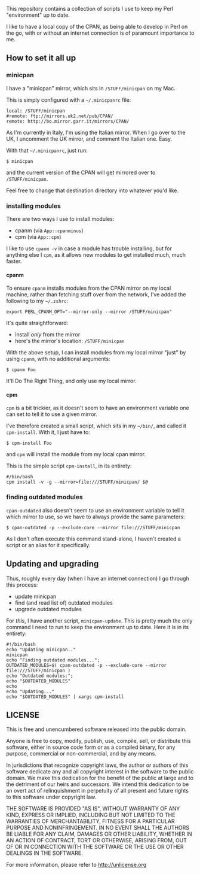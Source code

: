 This repository contains a collection of scripts I use to keep my Perl
"environment" up to date.

I like to have a local copy of the CPAN, as being able to develop in Perl on
the go, with or without an internet connection is of paramount importance to
me.

## How to set it all up

### minicpan

I have a "minicpan" mirror, which sits in `/STUFF/minicpan` on my Mac.

This is simply configured with a `~/.minicpanrc` file:

    local: /STUFF/minicpan
    #remote: ftp://mirrors.uk2.net/pub/CPAN/
    remote: http://bo.mirror.garr.it/mirrors/CPAN/

As I'm currently in Italy, I'm using the Italian mirror. When I go over to the
UK, I uncomment the UK mirror, and comment the Italian one. Easy.

With that `~/.minicpanrc`, just run:

    $ minicpan

and the current version of the CPAN will get mirrored over to `/STUFF/minicpan`.

Feel free to change that destination directory into whatever you'd like.

### installing modules

There are two ways I use to install modules:

* cpanm (via `App::cpanminus`)
* cpm (via `App::cpm`)

I like to use `cpanm -v` in case a module has trouble installing, but for
anything else I `cpm`, as it allows new modules to get installed much, much
faster.

#### cpanm

To ensure `cpanm` installs modules from the CPAN mirror on my local machine,
rather than fetching stuff over from the network, I've added the following to
my `~/.zshrc`:

    export PERL_CPANM_OPT="--mirror-only --mirror /STUFF/minicpan"

It's quite straightforward:

* install _only_ from the mirror
* here's the mirror's location: `/STUFF/minicpan`

With the above setup, I can install modules from my local mirror "just" by
using `cpanm`, with no additional arguments:

    $ cpanm Foo

It'll Do The Right Thing, and only use my local mirror.

#### cpm

`cpm` is a bit trickier, as it doesn't seem to have an environment variable one
can set to tell it to use a given mirror.

I've therefore created a small script, which sits in my `~/bin/`, and called it
`cpm-install`. With it, I just have to:

    $ cpm-install Foo

and `cpm` will install the module from my local cpan mirror.

This is the simple script `cpm-install`, in its entirety:

    #/bin/bash
    cpm install -v -g --mirror=file:///STUFF/minicpan/ $@

### finding outdated modules

`cpan-outdated` also doesn't seem to use an environment variable to tell it
which mirror to use, so we have to always provide the same parameters:

    $ cpan-outdated -p --exclude-core --mirror file:///STUFF/minicpan

As I don't often execute this command stand-alone, I haven't created a script
or an alias for it specifically.

## Updating and upgrading

Thus, roughly every day (when I have an internet connection) I go through this
process:

* update minicpan
* find (and read list of) outdated modules
* upgrade outdated modules

For _this_, I have another script, `minicpan-update`. This is pretty much the
only command I need to run to keep the environment up to date. Here it is in
its entirety:

    #!/bin/bash
    echo "Updating minicpan.."
    minicpan
    echo "Finding outdated modules...";
    OUTDATED_MODULES=$( cpan-outdated -p --exclude-core --mirror file:///STUFF/minicpan )
    echo "Outdated modules:";
    echo "$OUTDATED_MODULES"
    echo
    echo "Updating..."
    echo "$OUTDATED_MODULES" | xargs cpm-install

## LICENSE

This is free and unencumbered software released into the public domain.

Anyone is free to copy, modify, publish, use, compile, sell, or
distribute this software, either in source code form or as a compiled
binary, for any purpose, commercial or non-commercial, and by any
means.

In jurisdictions that recognize copyright laws, the author or authors
of this software dedicate any and all copyright interest in the
software to the public domain. We make this dedication for the benefit
of the public at large and to the detriment of our heirs and
successors. We intend this dedication to be an overt act of
relinquishment in perpetuity of all present and future rights to this
software under copyright law.

THE SOFTWARE IS PROVIDED "AS IS", WITHOUT WARRANTY OF ANY KIND,
EXPRESS OR IMPLIED, INCLUDING BUT NOT LIMITED TO THE WARRANTIES OF
MERCHANTABILITY, FITNESS FOR A PARTICULAR PURPOSE AND NONINFRINGEMENT.
IN NO EVENT SHALL THE AUTHORS BE LIABLE FOR ANY CLAIM, DAMAGES OR
OTHER LIABILITY, WHETHER IN AN ACTION OF CONTRACT, TORT OR OTHERWISE,
ARISING FROM, OUT OF OR IN CONNECTION WITH THE SOFTWARE OR THE USE OR
OTHER DEALINGS IN THE SOFTWARE.

For more information, please refer to <http://unlicense.org>
